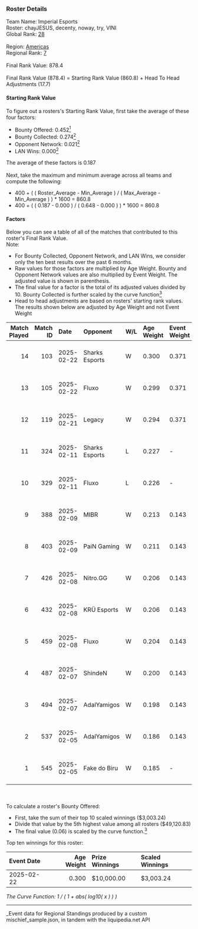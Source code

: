### Roster Details<br />
Team Name: Imperial Esports<br />
Roster: chayJESUS, decenty, noway, try, VINI<br />
Global Rank: [28](../../standings_global_2025_07_07.md)<br />
<br />
Region: [Americas]( ../../standings_americas_2025_07_07.md)<br />
Regional Rank: [7]( ../../standings_americas_2025_07_07.md)<br />
<br />
Final Rank Value:  878.4<br />
<br />
Final Rank Value (878.4) = Starting Rank Value (860.8) + Head To Head Adjustments (17.7)<br />

#### Starting Rank Value<br />
To figure out a rosters's Starting Rank Value, first take the average of these four factors:<br />
- Bounty Offered: 0.452[<sup>1</sup>](#table2)
- Bounty Collected: 0.274[<sup>2</sup>](#table1)
- Opponent Network: 0.021[<sup>2</sup>](#table1)
- LAN Wins: 0.000[<sup>2</sup>](#table1)

The average of these factors is 0.187<br />
<br />
Next, take the maximum and minimum average across all teams and compute the following:<br />
- 400 + ( ( Roster_Average - Min_Average ) / ( Max_Average - Min_Average ) ) * 1600 = 860.8
- 400 + ( ( 0.187 - 0.000 ) / ( 0.648 - 0.000 ) ) * 1600 = 860.8


#### Factors<br />
Below you can see a table of all of the matches that contributed to this roster's Final Rank Value.<br />
Note:<br />

- For Bounty Collected, Opponent Network, and LAN Wins, we consider only the ten best results over the past 6 months.
- Raw values for those factors are multiplied by Age Weight. Bounty and Opponent Network values are also multiplied by Event Weight. The adjusted value is shown in parenthesis.
- The final value for a factor is the total of its adjusted values divided by 10. Bounty Collected is further scaled by the curve function[<sup>3</sup>](#curveFunction)
- Head to head adjustments are based on rosters' starting rank values. The results shown below are adjusted by Age Weight and not Event Weight
<span id="table1"></span><br />


| Match Played | Match ID | Date       | Opponent       | W/L | Age Weight | Event Weight | Bounty Collected | Opponent Network | LAN Wins  | H2H Adj. | Roster                               |
| -: | -: | :- | :- | :- | :- | :- | :- | :- | :- | -: | :- |
|           14 |      103 | 2025-02-22 | Sharks Esports | W   | 0.300      | 0.371        | 0.024 (0.003)    | 0.515 (0.057)    | 0 (0.000) |     3.67 | chayJESUS, decenty, noway, try, VINI |
|           13 |      105 | 2025-02-22 | Fluxo          | W   | 0.299      | 0.371        | 0.009 (0.001)    | 0.296 (0.033)    | 0 (0.000) |     3.15 | chayJESUS, decenty, noway, try, VINI |
|           12 |      119 | 2025-02-21 | Legacy         | W   | 0.294      | 0.371        | 0.009 (0.001)    | 0.620 (0.067)    | 0 (0.000) |     3.26 | chayJESUS, decenty, noway, try, VINI |
|           11 |      324 | 2025-02-11 | Sharks Esports | L   | 0.227      | -            | -                | -                | -         |    -4.42 | chayJESUS, decenty, noway, try, VINI |
|           10 |      329 | 2025-02-11 | Fluxo          | L   | 0.226      | -            | -                | -                | -         |    -4.82 | chayJESUS, decenty, noway, try, VINI |
|            9 |      388 | 2025-02-09 | MIBR           | W   | 0.213      | 0.143        | 0.136 (0.004)    | 0.316 (0.010)    | 0 (0.000) |     5.48 | chayJESUS, decenty, noway, try, VINI |
|            8 |      403 | 2025-02-09 | PaiN Gaming    | W   | 0.211      | 0.143        | 0.443 (0.013)    | 0.428 (0.013)    | 0 (0.000) |     6.52 | chayJESUS, decenty, noway, try, VINI |
|            7 |      426 | 2025-02-08 | Nitro.GG       | W   | 0.206      | 0.143        | 0.000 (0.000)    | -                | 0 (0.000) |     0.46 | chayJESUS, decenty, noway, try, VINI |
|            6 |      432 | 2025-02-08 | KRÜ Esports    | W   | 0.206      | 0.143        | 0.000 (0.000)    | 0.162 (0.005)    | 0 (0.000) |     0.44 | chayJESUS, decenty, noway, try, VINI |
|            5 |      459 | 2025-02-08 | Fluxo          | W   | 0.204      | 0.143        | 0.009 (0.000)    | 0.296 (0.009)    | 0 (0.000) |     2.20 | chayJESUS, decenty, noway, try, VINI |
|            4 |      487 | 2025-02-07 | ShindeN        | W   | 0.200      | 0.143        | 0.000 (0.000)    | 0.187 (0.005)    | 0 (0.000) |     0.44 | chayJESUS, decenty, noway, try, VINI |
|            3 |      494 | 2025-02-07 | AdalYamigos    | W   | 0.198      | 0.143        | 0.000 (0.000)    | 0.242 (0.007)    | 0 (0.000) |     0.45 | chayJESUS, decenty, noway, try, VINI |
|            2 |      537 | 2025-02-05 | AdalYamigos    | W   | 0.186      | 0.143        | -                | 0.242 (0.006)    | -         |     0.42 | chayJESUS, decenty, noway, try, VINI |
|            1 |      545 | 2025-02-05 | Fake do Biru   | W   | 0.185      | -            | -                | -                | -         |     0.41 | chayJESUS, decenty, noway, try, VINI |

<br />
<span id="table2"></span><br />
To calculate a roster's Bounty Offered:<br />

- First, take the sum of their top 10 scaled winnings ($3,003.24)
- Divide that value by the 5th highest value among all rosters ($49,120.83)
- The final value (0.06) is scaled by the curve function.[<sup>3</sup>](#curveFunction)

Top ten winnings for this roster:<br />

| Event Date | Age Weight | Prize Winnings | Scaled Winnings |
| :- | -: | :- | :- |
| 2025-02-22 |      0.300 | $10,000.00     | $3,003.24       |


<span id="curveFunction"></span>_The Curve Function: 1 / ( 1 + abs( log10( x ) ) )_<br />

---
_Event data for Regional Standings produced by a custom mischief_sample.json, in tandem with the liquipedia.net API<br />
